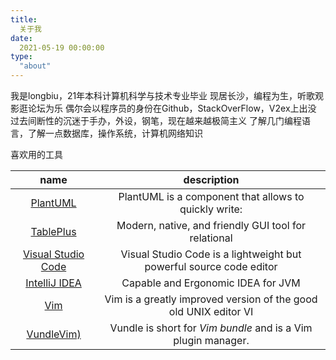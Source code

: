 ```yaml
---
title:
  关于我
date:
  2021-05-19 00:00:00
type:
  "about"
---
```

我是longbiu，21年本科计算机科学与技术专业毕业
现居长沙，编程为生，听歌观影逛论坛为乐
偶尔会以程序员的身份在Github，StackOverFlow，V2ex上出没
过去间断性的沉迷于手办，外设，钢笔，现在越来越极简主义
了解几门编程语言，了解一点数据库，操作系统，计算机网络知识

喜欢用的工具

|                         name                          |                         description                          |
| :---------------------------------------------------: | :----------------------------------------------------------: |
|         [PlantUML](https://plantuml.com/zh/)          |    PlantUML is a component that allows to quickly write:     |
|        [TablePlus](https://www.tableplus.com/)        |     Modern, native, and friendly GUI tool for relational     |
| [Visual Studio Code](https://code.visualstudio.com/)  | Visual Studio Code is a lightweight but powerful source code editor |
|   [IntelliJ IDEA](https://www.jetbrains.com/idea/)    |              Capable and Ergonomic IDEA for JVM              |
|           [Vim](https://github.com/vim/vim)           | Vim is a greatly improved version of the good old UNIX editor VI |
| [VundleVim)](https://github.com/VundleVim/Vundle.vim) | Vundle is short for *Vim bundle* and is a Vim plugin manager. |
